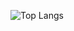 ![Top Langs](https://github-readme-stats.vercel.app/api/top-langs/?username=alstjd025&layout=compact&theme=radical)


<!--
[![Harlok's WakaTime stats](https://github-readme-stats.vercel.app/api/wakatime?username=alstjd025&theme=radical)](https://github.com/anuraghazra/github-readme-stats)
**alstjd025/alstjd025** is a ✨ _special_ ✨ repository because its `README.md` (this file) appears on your GitHub profile.

[![Minsung Kim's GitHub stats](https://github-readme-stats.vercel.app/api?username=alstjd025&show_icons=true&include_all_commits=true&theme=dark)](https://github.com/alstjd025/github-readme-stats)



Here are some ideas to get you started:

- 🔭 I’m currently working on ...
- 🌱 I’m currently learning ...
- 👯 I’m looking to collaborate on ...
- 🤔 I’m looking for help with ...
- 💬 Ask me about ...
- 📫 How to reach me: ...
- 😄 Pronouns: ...
- ⚡ Fun fact: ...
-->
